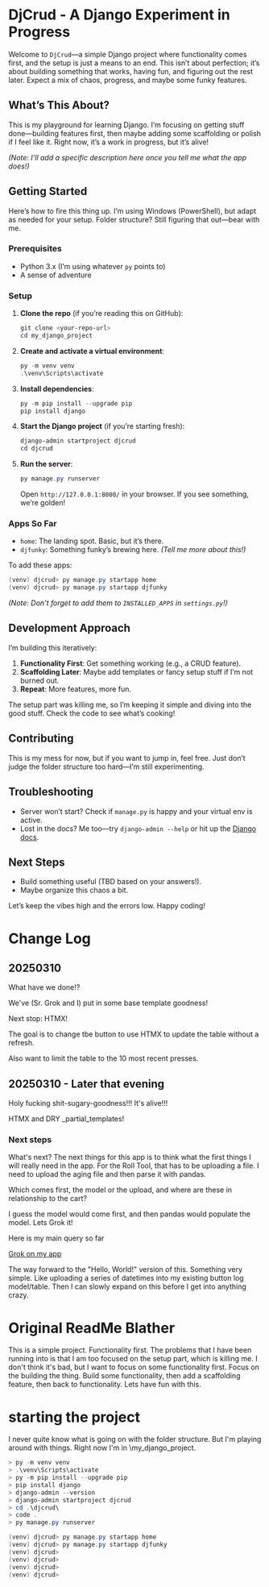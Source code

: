 # DjCrud - A Django Experiment in Progress

Welcome to `DjCrud`—a simple Django project where functionality comes first, and the setup is just a means to an end. This isn’t about perfection; it’s about building something that works, having fun, and figuring out the rest later. Expect a mix of chaos, progress, and maybe some funky features.

## What’s This About?
This is my playground for learning Django. I’m focusing on getting stuff done—building features first, then maybe adding some scaffolding or polish if I feel like it. Right now, it’s a work in progress, but it’s alive!

*(Note: I’ll add a specific description here once you tell me what the app does!)*

## Getting Started
Here’s how to fire this thing up. I’m using Windows (PowerShell), but adapt as needed for your setup. Folder structure? Still figuring that out—bear with me.

### Prerequisites
- Python 3.x (I’m using whatever `py` points to)
- A sense of adventure

### Setup
1. **Clone the repo** (if you’re reading this on GitHub):
   ```powershell
   git clone <your-repo-url>
   cd my_django_project
   ```

2. **Create and activate a virtual environment**:
   ```powershell
   py -m venv venv
   .\venv\Scripts\activate
   ```

3. **Install dependencies**:
   ```powershell
   py -m pip install --upgrade pip
   pip install django
   ```

4. **Start the Django project** (if you’re starting fresh):
   ```powershell
   django-admin startproject djcrud
   cd djcrud
   ```

5. **Run the server**:
   ```powershell
   py manage.py runserver
   ```
   Open `http://127.0.0.1:8000/` in your browser. If you see something, we’re golden!

### Apps So Far
- `home`: The landing spot. Basic, but it’s there.
- `djfunky`: Something funky’s brewing here. *(Tell me more about this!)*

To add these apps:
```powershell
(venv) djcrud> py manage.py startapp home
(venv) djcrud> py manage.py startapp djfunky
```
*(Note: Don’t forget to add them to `INSTALLED_APPS` in `settings.py`!)*

## Development Approach
I’m building this iteratively:
1. **Functionality First**: Get something working (e.g., a CRUD feature).
2. **Scaffolding Later**: Maybe add templates or fancy setup stuff if I’m not burned out.
3. **Repeat**: More features, more fun.

The setup part was killing me, so I’m keeping it simple and diving into the good stuff. Check the code to see what’s cooking!

## Contributing
This is my mess for now, but if you want to jump in, feel free. Just don’t judge the folder structure too hard—I’m still experimenting.

## Troubleshooting
- Server won’t start? Check if `manage.py` is happy and your virtual env is active.
- Lost in the docs? Me too—try `django-admin --help` or hit up the [Django docs](https://docs.djangoproject.com/).

## Next Steps
- Build something useful (TBD based on your answers!).
- Maybe organize this chaos a bit.

Let’s keep the vibes high and the errors low. Happy coding!

# Change Log
## 20250310
What have we done!?

We've (Sr. Grok and I) put in some base template goodness!

Next stop: HTMX!

The goal is to change tbe button to use HTMX to update the table without a refresh.

Also want to limit the table to the 10 most recent presses.

## 20250310 - Later that evening
Holy fucking shit-sugary-goodness!!!  It's alive!!!

HTMX and DRY _partial_templates!

### Next steps
What's next?  The next things for this app is to think what the first things I will really need in the app.  For the Roll Tool, that has to be uploading a file.  I need to upload the aging file and then parse it with pandas.

Which comes first, the model or the upload, and where are these in relationship to the cart?

I guess the model would come first, and then pandas would populate the model.  Lets Grok it!

Here is my main query so far

[Grok on my app](https://grok.com/share/bGVnYWN5_005c0f86-c05a-453e-9014-61763834876a)

The way forward to the "Hello, World!" version of this.  Something very simple.  Like uploading a series of datetimes into my existing button log model/table.  Then I can slowly expand on this before I get into anything crazy.



# Original ReadMe Blather
This is a simple project.  Functionality first.  The problems that I have been running into is that I am too focused on the setup part, which is killing me.  I don't think it's bad, but I want to focus on some functionality first.  Focus on the building the thing.  Build some functionality, then add a scaffolding feature, then back to functionality.  Lets have fun with this.

# starting the project
I never quite know what is going on with the folder structure.  But I'm playing around with things.  Right now I'm in \my_django_project.

```powershell
> py -m venv venv
> .\venv\Scripts\activate
> py -m pip install --upgrade pip
> pip install django
> django-admin --version
> django-admin startproject djcrud
> cd .\djcrud\
> code .
> py manage.py runserver
```

```powershell
(venv) djcrud> py manage.py startapp home
(venv) djcrud> py manage.py startapp djfunky
(venv) djcrud> 
(venv) djcrud> 
(venv) djcrud> 
(venv) djcrud> 
```

